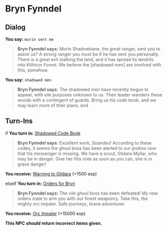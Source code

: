 # Bryn Fynndel
## Dialog

**You say:** `morin sent me`



>**Bryn Fynndel says:** Morin Shadowbane, the great ranger, sent you to assist us?  A strong ranger you must be if he has sent you personally.  There is a great evil stalking the land, and it has spread its tendrils into Kithicor Forest.  We believe the [shadowed men] are involved with this, somehow.

**You say:** `shadowed men`



>**Bryn Fynndel says:** The shadowed men have recently begun to appear, with vile purposes unknown to us.  Their leader wanders these woods with a contingent of guards.  Bring us his code book, and we may learn more of their plans.
end

## Turn-Ins





if **You turn in:** [Shadowed Code Book](/item/20636)


>**Bryn Fynndel says:** Excellent work, Soandso!  According to these codes, it seems the ghoul boss has been alerted to our probes now that his messenger is missing.  We have a scout, Glidara Myllar, who may be in danger.  Give her this note as soon as you can, she is in grave danger!


 **You receive:**  [Warning to Glidara](/item/20635) (+1500 exp)

elseif **You turn in:** [Orders for Bryn](/item/20639)


>**Bryn Fynndel says:** The vile ghoul boss has been defeated!  My new orders state to arm you with our finest weaponry.  Take this, the mighty orc impaler.  Safe journeys, brave adventurer.


 **You receive:**  [Orc Impaler](/item/7330) (+15000 exp)

**This NPC *should* return incorrect items given.**
